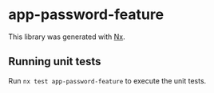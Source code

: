 # app-password-feature

This library was generated with [Nx](https://nx.dev).

## Running unit tests

Run `nx test app-password-feature` to execute the unit tests.
